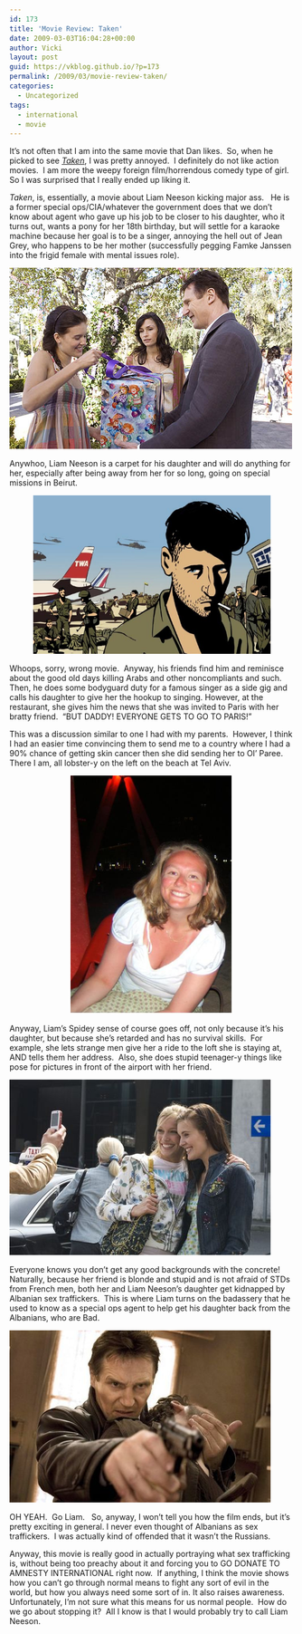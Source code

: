 ```yaml
---
id: 173
title: 'Movie Review: Taken'
date: 2009-03-03T16:04:28+00:00
author: Vicki
layout: post
guid: https://vkblog.github.io/?p=173
permalink: /2009/03/movie-review-taken/
categories:
  - Uncategorized
tags:
  - international
  - movie
---
```

It&#8217;s not often that I am into the same movie that Dan likes.  So, when he picked to see _[Taken](http://www.imdb.com/title/tt0936501/)_, I was pretty annoyed.  I definitely do not like action movies.  I am more the weepy foreign film/horrendous comedy type of girl.   So I was surprised that I really ended up liking it.

_Taken_, is, essentially, a movie about Liam Neeson kicking major ass.   He is a former special ops/CIA/whatever the government does that we don&#8217;t know about agent who gave up his job to be closer to his daughter, who it turns out, wants a pony for her 18th birthday, but will settle for a karaoke machine because her goal is to be a singer, annoying the hell out of Jean Grey, who happens to be her mother (successfully pegging Famke Janssen into the frigid female with mental issues role).

[<img class="aligncenter size-full wp-image-174" title="taken1" src="https://raw.githubusercontent.com/vkblog/vkblog.github.io/master/public/img/2009/03/taken1.jpg" alt="taken1" width="500" height="320" />](https://raw.githubusercontent.com/vkblog/vkblog.github.io/master/public/img/2009/03/taken1.jpg)

Anywhoo, Liam Neeson is a carpet for his daughter and will do anything for her, especially after being away from her for so long, going on special missions in Beirut.

<p style="text-align: center;">
  <a href="https://raw.githubusercontent.com/vkblog/vkblog.github.io/master/public/img/2009/03/waltz-with-bashir.jpg"><img class="aligncenter size-full wp-image-176" title="waltz-with-bashir" src="https://raw.githubusercontent.com/vkblog/vkblog.github.io/master/public/img/2009/03/waltz-with-bashir.jpg" alt="waltz-with-bashir" width="420" height="280" /></a>
</p>

Whoops, sorry, wrong movie.  Anyway, his friends find him and reminisce about the good old days killing Arabs and other noncompliants and such.  Then, he does some bodyguard duty for a famous singer as a side gig and calls his daughter to give her the hookup to singing. However, at the restaurant, she gives him the news that she was invited to Paris with her bratty friend.  &#8220;BUT DADDY! EVERYONE GETS TO GO TO PARIS!&#8221;

This was a discussion similar to one I had with my parents.  However, I think I had an easier time convincing them to send me to a country where I had a 90% chance of getting skin cancer then she did sending her to Ol&#8217; Paree. There I am, all lobster-y on the left on the beach at Tel Aviv.

<p style="text-align: center;">
  <a href="https://raw.githubusercontent.com/vkblog/vkblog.github.io/master/public/img/2009/03/2345055920075656412xitkud_ph.jpg"><a href="https://raw.githubusercontent.com/vkblog/vkblog.github.io/master/public/img/2009/03/2345055920075656412xitkud_ph1.jpg"><img class="aligncenter size-full wp-image-180" title="2345055920075656412xitkud_ph1" src="https://raw.githubusercontent.com/vkblog/vkblog.github.io/master/public/img/2009/03/2345055920075656412xitkud_ph1.jpg" alt="2345055920075656412xitkud_ph1" width="289" height="421" /></a><br /> </a>
</p>

<p style="text-align: left;">
  Anyway, Liam&#8217;s Spidey sense of course goes off, not only because it&#8217;s his daughter, but because she&#8217;s retarded and has no survival skills.  For example, she lets strange men give her a ride to the loft she is staying at, AND tells them her address.  Also, she does stupid teenager-y things like pose for pictures in front of the airport with her friend.
</p>

<p style="text-align: left;">
  <a href="https://raw.githubusercontent.com/vkblog/vkblog.github.io/master/public/img/2009/03/taken2.jpg"><img class="aligncenter size-full wp-image-181" title="taken2" src="https://raw.githubusercontent.com/vkblog/vkblog.github.io/master/public/img/2009/03/taken2.jpg" alt="taken2" width="462" height="310" /></a>
</p>

<p style="text-align: left;">
  Everyone knows you don&#8217;t get any good backgrounds with the concrete! Naturally, because her friend is blonde and stupid and is not afraid of STDs from French men, both her and Liam Neeson&#8217;s daughter get kidnapped by Albanian sex traffickers.  This is where Liam turns on the badassery that he used to know as a special ops agent to help get his daughter back from the Albanians, who are Bad.
</p>

<p style="text-align: left;">
  <a href="https://raw.githubusercontent.com/vkblog/vkblog.github.io/master/public/img/2009/03/taken3jpg.jpg"><img class="aligncenter size-full wp-image-182" title="taken3jpg" src="https://raw.githubusercontent.com/vkblog/vkblog.github.io/master/public/img/2009/03/taken3jpg.jpg" alt="taken3jpg" width="462" height="304" /></a>
</p>

<p style="text-align: left;">
  OH YEAH.  Go Liam.   So, anyway, I won&#8217;t tell you how the film ends, but it&#8217;s pretty exciting in general. I never even thought of Albanians as sex traffickers.  I was actually kind of offended that it wasn&#8217;t the Russians.
</p>

<p style="text-align: left;">
  Anyway, this movie is really good in actually portraying what sex trafficking is, without being too preachy about it and forcing you to GO DONATE TO AMNESTY INTERNATIONAL right now.  If anything, I think the movie shows how you can&#8217;t go through normal means to fight any sort of evil in the world, but how you always need some sort of in. It also raises awareness.  Unfortunately, I&#8217;m not sure what this means for us normal people.  How do we go about stopping it?  All I know is that I would probably try to call Liam Neeson.
</p>

<p style="text-align: left;">
  <p style="text-align: left;">
    <p style="text-align: left;">